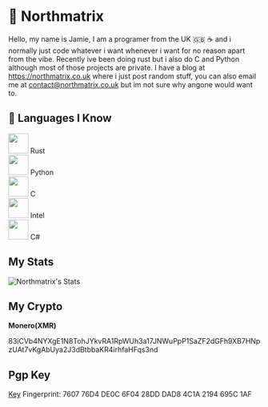 # 🗻 Northmatrix

Hello, my name is Jamie, I am a programer from the UK 🇬🇧 ☕️ and i normally just code whatever i want whenever i want for no reason apart from the vibe.
Recently ive been doing rust but i also do C and Python although most of those projects are private.
I have a blog at https://northmatrix.co.uk where i just post random stuff, you can also email me at contact@northmatrix.co.uk but im not sure why angone would want to.

## 🧠 Languages I Know

<p align="left">
  <img src="https://cdn.jsdelivr.net/gh/devicons/devicon/icons/rust/rust-original.svg" width="40" /> Rust<br>
  <img src="https://cdn.jsdelivr.net/gh/devicons/devicon/icons/python/python-original.svg" width="40" /> Python<br>
  <img src="https://cdn.jsdelivr.net/gh/devicons/devicon/icons/c/c-original.svg" width="40" /> C<br>
  <img src="https://cdn.jsdelivr.net/gh/simple-icons/simple-icons@develop/icons/intel.svg" width="40" /> Intel<br>
  <img src="https://cdn.jsdelivr.net/gh/devicons/devicon/icons/csharp/csharp-original.svg" width="40" /> C#<br>
</p>

## My Stats
![Northmatrix's Stats](https://github-readme-stats.vercel.app/api?username=northmatrix&show_icons=true&theme=onedark)

## My Crypto
**Monero(XMR)**

83iCVb4NYXgE1N8TohJYkvRA1RpWUh3a17JNWuPpP1SaZF2dGFh9XB7HNpzUAt7vKgAbUya2J3dBtbbaKR4irhfaHFqs3nd

## Pgp Key
[Key](https://raw.githubusercontent.com/northmatrix/NorthMatrix/refs/heads/main/public-key.asc) Fingerprint: 7607 76D4 DE0C 6F04 28DD DAD8 4C1A 2194 695C 1AF
